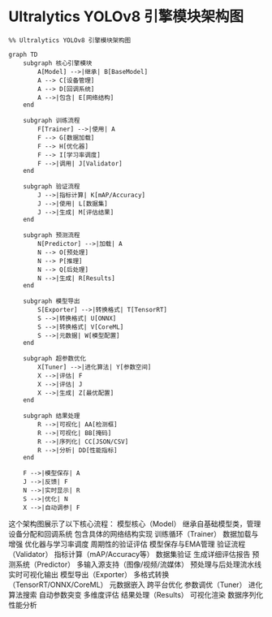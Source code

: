 # Ultralytics YOLOv8 引擎模块架构图
```mermaid
%% Ultralytics YOLOv8 引擎模块架构图

graph TD
    subgraph 核心引擎模块
        A[Model] -->|继承| B[BaseModel]
        A --> C[设备管理]
        A --> D[回调系统]
        A -->|包含| E[网络结构]
    end

    subgraph 训练流程
        F[Trainer] -->|使用| A
        F --> G[数据加载]
        F --> H[优化器]
        F --> I[学习率调度]
        F -->|调用| J[Validator]
    end
    
    subgraph 验证流程
        J -->|指标计算| K[mAP/Accuracy]
        J -->|使用| L[数据集]
        J -->|生成| M[评估结果]
    end
    
    subgraph 预测流程
        N[Predictor] -->|加载| A
        N --> O[预处理]
        N --> P[推理]
        N --> Q[后处理]
        N -->|生成| R[Results]
    end
    
    subgraph 模型导出
        S[Exporter] -->|转换格式| T[TensorRT]
        S -->|转换格式| U[ONNX]
        S -->|转换格式| V[CoreML]
        S -->|元数据| W[模型配置]
    end
    
    subgraph 超参数优化
        X[Tuner] -->|进化算法| Y[参数空间]
        X -->|评估| F
        X -->|评估| J
        X -->|生成| Z[最优配置]
    end
    
    subgraph 结果处理
        R -->|可视化| AA[检测框]
        R -->|可视化| BB[掩码]
        R -->|序列化| CC[JSON/CSV]
        R -->|分析| DD[性能指标]
    end
    
    F -->|模型保存| A
    J -->|反馈| F
    N -->|实时显示| R
    S -->|优化| N
    X -->|自动调参| F
```

这个架构图展示了以下核心流程：
模型核心（Model）
继承自基础模型类，管理设备分配和回调系统
包含具体的网络结构实现
训练循环（Trainer）
数据加载与增强
优化器与学习率调度
周期性的验证评估
模型保存与EMA管理
验证流程（Validator）
指标计算（mAP/Accuracy等）
数据集验证
生成详细评估报告
预测系统（Predictor）
多输入源支持（图像/视频/流媒体）
预处理与后处理流水线
实时可视化输出
模型导出（Exporter）
多格式转换（TensorRT/ONNX/CoreML）
元数据嵌入
跨平台优化
参数调优（Tuner）
进化算法搜索
自动参数突变
多维度评估
结果处理（Results）
可视化渲染
数据序列化
性能分析

